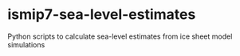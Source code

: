 # ismip7-sea-level-estimates
Python scripts to calculate sea-level estimates from ice sheet model simulations
